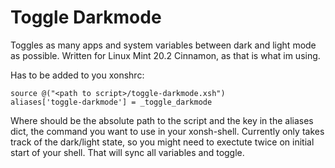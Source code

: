 # Toggle Darkmode
Toggles as many apps and system variables between dark and light mode as possible. Written for Linux Mint 20.2 Cinnamon, as that is what im using.

Has to be added to you xonshrc:
```
source @("<path to script>/toggle-darkmode.xsh")
aliases['toggle-darkmode'] = _toggle_darkmode
```
Where <path to script> should be the absolute path to the script and the key in the aliases dict, the command you want to use in your xonsh-shell.
Currently only takes track of the dark/light state, so you might need to exectute twice on initial start of your shell. That will sync all variables and toggle.
